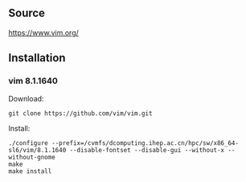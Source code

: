 ## Source

<https://www.vim.org/>

## Installation

### vim 8.1.1640

Download:

```
git clone https://github.com/vim/vim.git
```

Install:

```
./configure --prefix=/cvmfs/dcomputing.ihep.ac.cn/hpc/sw/x86_64-sl6/vim/8.1.1640 --disable-fontset --disable-gui --without-x --without-gnome
make
make install
```
